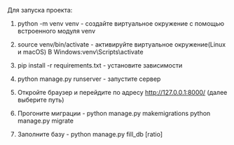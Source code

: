 Для запуска проекта:
1) python -m venv venv - создайте виртуальное окружение с помощью встроенного модуля venv
2) source venv/bin/activate - активируйте виртуальное окружение(Linux и macOS) В Windows:venv\Scripts\activate
3) pip install -r requirements.txt - установите зависимости
4) python manage.py runserver - запустите сервер
5) Откройте браузер и перейдите по адресу http://127.0.0.1:8000/ (далее выберите путь)


6) Прогоните миграции - 
python manage.py makemigrations
python manage.py migrate
7) Заполните базу - python manage.py fill_db [ratio]